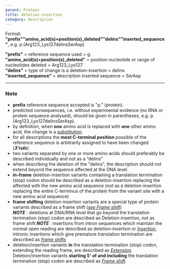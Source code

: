```yaml
---
parent: Protein
title: deletion-insertion
category: description
---
```


Format:   **"prefix""amino_acid(s)+position(s)\_deleted""delins""inserted\_sequence"**,  e.g. p.(Arg123\_Lys127delinsSerAsp)

**"prefix"**  =  reference sequence used  =  g.<br>
**"amino\_acid(s)+position(s)\_deleted"**  =  position nucleotide or range of nucleotides deleted  =  Arg123\_Lys127<br>
**"delins"**  =  type of change is a deletion-insertion  =  delins<br>
**"inserted_sequence"**  =  description inserted sequence  =  SerAsp<br>

---

### Note

* **prefix** reference sequence accepted is "p." (protein).
* predicted consequences, i.e. without experimental evidence (no RNA or protein sequence analysed), should be given in parentheses, e.g. p.(Arg123\_Lys127delinsSerAsp).
* by definition, when **one** amino acid is replaced with **one** other amino acid, the change is a [_substitution_](/recommendations/protein/variant/substitution/).
* for all descriptions the **most C-terminal position** possible of the reference sequence is arbitrarily assigned to have been changed (_**3'rule**_)
* two variants separated by one or more amino acids should preferably be described individually and not as a “delins”
* when describing the deletion of the "delins", the description should not extend beyond the sequence affected at the DNA level. 
* **in-frame** deletion-insertion variants containing a translation termination (stop) codon should be described as a deletion-insertion replacing the affected with the new amino acid sequence (not as a deletion-insertion replacing the entire C-terminus of the protein from the variant site with a new amino acid sequence)
* **frame shifting** deletion-insertion variants are a special type of protein variants described as a frame shift ([_see Frame shift_](/recommendations/protein/variant/frameshift/))<br>
_**NOTE**_ :  deletions at DNA/RNA level that go beyond the translation termination (stop) codon are described as Deletion-insertion, not as frame shift
_**NOTE**_ :  insertions from intron sequences which maintain the normal open reading are described as deletion-insertion or [_Insertion_](/recommendations/protein/variant/insertion/), intronic insertions which give premature translation termination are described as [_frame shifts_](/recommendations/protein/variant/frameshift/)
* deletion/insertion variants **in** the translation termination (stop) codon, extending the reading frame, are described as [_Extension_](/recommendations/protein/variant/extension). Deletion/insertion variants **starting 5' of and including** the translation termination (stop) codon are described as [_Frame shift_](/recommendations/protein/variant/frameshift).
